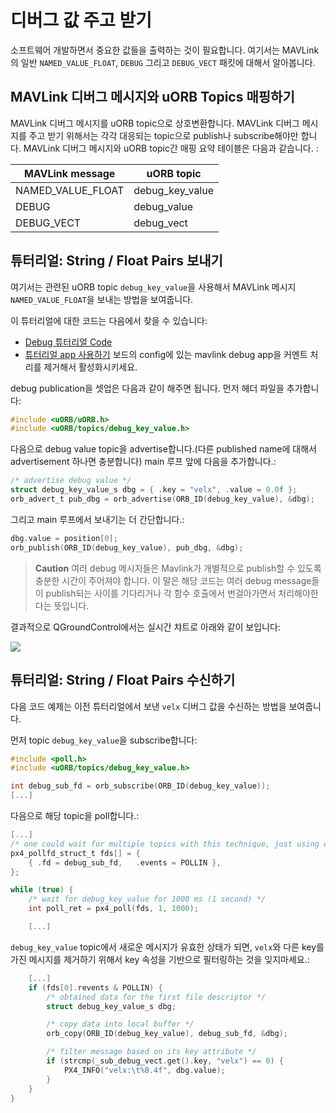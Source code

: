 # 디버그 값 주고 받기

소프트웨어 개발하면서 중요한 값들을 출력하는 것이 필요합니다. 여기서는 MAVLink의 일반 `NAMED_VALUE_FLOAT`, `DEBUG` 그리고 `DEBUG_VECT` 패킷에 대해서 알아봅니다.

## MAVLink 디버그 메시지와 uORB Topics 매핑하기

MAVLink 디버그 메시지를 uORB topic으로 상호변환합니다. MAVLink 디버그 메시지를 주고 받기 위해서는 각각 대응되는 topic으로 publish나 subscribe해야만 합니다.
MAVLink 디버그 메시지와 uORB topic간 매핑 요약 테이블은 다음과 같습니다. :

|  MAVLink message  |    uORB topic   |
|-------------------|-----------------|
| NAMED_VALUE_FLOAT | debug_key_value |
| DEBUG             | debug_value     |
| DEBUG_VECT        | debug_vect      |

## 튜터리얼: String / Float Pairs 보내기

여기서는 관련된 uORB topic `debug_key_value`을 사용해서 MAVLink 메시지 `NAMED_VALUE_FLOAT`을 보내는 방법을 보여줍니다.

이 튜터리얼에 대한 코드는 다음에서 찾을 수 있습니다:

  * [Debug 튜터리얼 Code](https://github.com/PX4/Firmware/blob/master/src/examples/px4_mavlink_debug/px4_mavlink_debug.c)
  * [튜터리얼 app 사용하기](https://github.com/PX4/Firmware/tree/master/cmake/configs) 보드의 config에 있는 mavlink debug app을 커멘트 처리를 제거해서 활성화시키세요.

debug publication을 셋업은 다음과 같이 해주면 됩니다. 먼저 헤더 파일을 추가합니다:

<div class="host-code"></div>

```C
#include <uORB/uORB.h>
#include <uORB/topics/debug_key_value.h>
```

다음으로 debug value topic을 advertise합니다.(다른 published name에 대해서 advertisement 하나면 충분합니다) main 루프 앞에 다음을 추가합니다.:

<div class="host-code"></div>

```C
/* advertise debug value */
struct debug_key_value_s dbg = { .key = "velx", .value = 0.0f };
orb_advert_t pub_dbg = orb_advertise(ORB_ID(debug_key_value), &dbg);
```

그리고 main 루프에서 보내기는 더 간단합니다.:

<div class="host-code"></div>

```C
dbg.value = position[0];
orb_publish(ORB_ID(debug_key_value), pub_dbg, &dbg);
```

> **Caution** 여러 debug 메시지들은 Mavlink가 개별적으로 publish할 수 있도록 충분한 시간이 주어져야 합니다. 이 말은 해당 코드는 여러 debug message들이 publish되는 사이를 기다리거나 각 함수 호출에서 번걸아가면서 처리해야한다는 뜻입니다.

결과적으로 QGroundControl에서는 실시간 챠트로 아래와 같이 보입니다:

![](../../assets/gcs/qgc-debugval-plot.jpg)


## 튜터리얼: String / Float Pairs 수신하기

다음 코드 예제는 이전 튜터리얼에서 보낸 `velx` 디버그 값을 수신하는 방법을 보여줍니다.

먼저 topic `debug_key_value`을 subscribe합니다:

<div class="host-code"></div>

```C
#include <poll.h>
#include <uORB/topics/debug_key_value.h>

int debug_sub_fd = orb_subscribe(ORB_ID(debug_key_value));
[...]
```

다음으로 해당 topic을 poll합니다.:

<div class="host-code"></div>

```C
[...]
/* one could wait for multiple topics with this technique, just using one here */
px4_pollfd_struct_t fds[] = {
    { .fd = debug_sub_fd,   .events = POLLIN },
};

while (true) {
    /* wait for debug_key_value for 1000 ms (1 second) */
    int poll_ret = px4_poll(fds, 1, 1000);

    [...]
```

`debug_key_value` topic에서 새로운 메시지가 유효한 상태가 되면, `velx`와 다른 key를 가진 메시지를 제거하기 위해서 key 속성을 기반으로 필터링하는 것을 잊지마세요.:

<div class="host-code"></div>

```C
    [...]
    if (fds[0].revents & POLLIN) {
        /* obtained data for the first file descriptor */
        struct debug_key_value_s dbg;

        /* copy data into local buffer */
        orb_copy(ORB_ID(debug_key_value), debug_sub_fd, &dbg);

        /* filter message based on its key attribute */
        if (strcmp(_sub_debug_vect.get().key, "velx") == 0) {
            PX4_INFO("velx:\t%8.4f", dbg.value);
        }
    }
}

```
